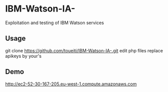 # IBM-Watson-IA-
Exploitation and testing of IBM Watson services
## Usage
git clone https://github.com/toueiti/IBM-Watson-IA-.git
edit php files 
replace apikeys by your's
## Demo
http://ec2-52-30-167-205.eu-west-1.compute.amazonaws.com
